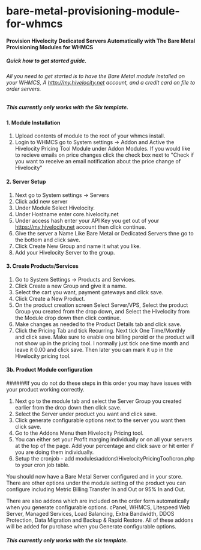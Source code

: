 # bare-metal-provisioning-module-for-whmcs
#### Provision Hivelocity Dedicated Servers Automatically with The Bare Metal Provisioning Modules for WHMCS
##### Quick how to get started guide.
###### All you need to get started is to have the Bare Metal module installed on your WHMCS, A http://my.hivelocity.net account, and a credit card on file to order servers.
##### This currently only works with the Six template.
#### 1. Module Installation
1. Upload contents of module to the root of your whmcs install.
2. Login to WHMCS go to System settings -> Addon and Active the Hivelocity Pricing Tool Module under Addon Modules. If you would like to recieve emails on price changes click the check box next to "Check if you want to receive an email notification about the price change of Hivelocity"
#### 2. Server Setup
1. Next go to System settings -> Servers 
2. Click add new server
3. Under Module Select Hivelocity.
4. Under Hostname enter core.hivelocity.net
5. Under access hash enter your API Key you get out of your https://my.hivelocity.net account then click continue. 
6. Give the server a Name Like Bare Metal or Dedicated Servers thne go to the bottom and click save.
7. Click Create New Group and name it what you like.
8. Add your Hivelocity Server to the group.
#### 3. Create Products/Services
1. Go to System Settings -> Products and Services.
2. Click Create a new Group and give it a name.
3. Select the cart you want, payment gateways and click save.
4. Click Create a New Product.
5. On the product creation screen Select Server/VPS, Select the product Group you created from the drop down, and Select the Hivelocity from the Module drop down then click continue.
6. Make changes as needed to the Product Details tab and click save.
7. Click the Pricing Tab and tick Recurring. Next tick One Time/Monthly and click save. Make sure to enable one billing peroid or the product will not show up in the pricing tool. I normally just tick one time month and leave it 0.00 and click save. Then later you can mark it up in the Hivelocity pricing tool.
#### 3b. Product Module configuration
######If you do not do these steps in this order you may have issues with your product working correctly.
1. Next go to the module tab and select the Server Group you created earlier from the drop down then click save.
2. Select the Server under product you want and click save.
3. Click generate configurable options next to the server you want then click save.
4. Go to the Addons Menu then Hivelocity Pricing tool.
5. You can either set your Profit marging individually or on all your servers at the top of the page. Add your percentage and click save or hit enter if you are doing them individually.
6. Setup the cronjob - add modules\addons\HivelocityPricingTool\cron.php to your cron job table.

You should now have a Bare Metal Server configured and in your store. There are other options under the module setting of the product you can configure including Metric Billing Transfer In and Out or 95% In and Out.

There are also addons which are included on the order form automatically when you generate configurable options. cPanel, WHMCS, Litespeed Web Server, Managed Services, Load Balancing,  Extra Bandwidth, DDOS Protection, Data Migration and Backup & Rapid Restore. All of these addons will be added for purchase when you Generate configurable options. 
##### This currently only works with the six template.
